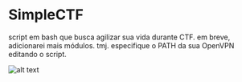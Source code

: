 # SimpleCTF
script em bash que busca agilizar sua vida durante CTF. em breve, adicionarei mais módulos. tmj.
especifique o PATH da sua OpenVPN editando o script.

![alt text](https://i.imgur.com/CQAD0wP.png)
